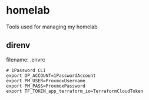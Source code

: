 # homelab

Tools used for managing my homelab

## direnv

filename: .envrc

```shell
# 1Password CLI
export OP_ACCOUNT=1PasswordAccount
export PM_USER=ProxmoxUsername
export PM_PASS=ProxmoxPassword
export TF_TOKEN_app_terraform_io=TerraformCloudToken
```
